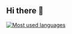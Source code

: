## Hi there 👋

<!--
**alaszmigiel/alaszmigiel** is a ✨ _special_ ✨ repository because its `README.md` (this file) appears on your GitHub profile.

Here are some ideas to get you started:

- 🔭 I’m currently working on ...
- 🌱 I’m currently learning ...
- 👯 I’m looking to collaborate on ...
- 🤔 I’m looking for help with ...
- 💬 Ask me about ...
- 📫 How to reach me: ...
- 😄 Pronouns: ...
- ⚡ Fun fact: ...
-->

[![Most used languages](https://github-readme-stats.vercel.app/api/top-langs/?username=alaszmigiel)](https://github.com/anuraghazra/github-readme-stats)
